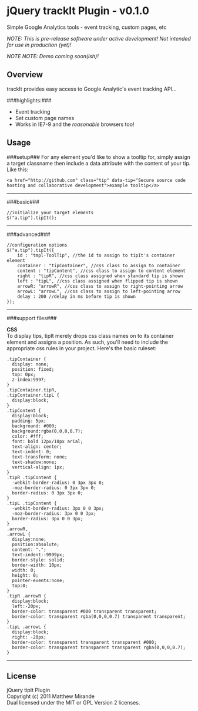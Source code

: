 jQuery trackIt Plugin - v0.1.0
==============================
Simple Google Analytics tools - event tracking, custom pages, etc  

_NOTE: This is pre-release software under active development! Not intended for use in production (yet)!_

_NOTE NOTE: Demo coming soon(ish)!_

Overview
--------
trackIt provides easy access to Google Analytic's event tracking API...  

###highlights:###

+ Event tracking
+ Set custom page names
+ Works in IE7-9 and the _reasonable_ browsers too!


Usage
-----

###setup###
For any element you'd like to show a tooltip for, simply assign a
target classname then include a data attribute with the content of your
tip. Like this:

    <a href="http://github.com" class="tip" data-tip="Secure source code hosting and collaborative development">example tooltip</a>

- - -

###basic###

    //initialize your target elements
    $("a.tip").tipIt();

- - -

###advanced###

    //configuration options
    $("a.tip").tipIt({
        id : "tmpl-ToolTip", //the id to assign to tipIt's container element
        container : "tipContainer", //css class to assign to container
        content : "tipContent", //css class to assign to content element
        right : "tipR", //css class assigned when standard tip is shown
        left : "tipL", //css class assigned when flipped tip is shown
        arrowR: "arrowR", //css class to assign to right-pointing arrow
        arrowL: "arrowL", //css class to assign to left-pointing arrow
        delay : 200 //delay in ms before tip is shown
    });

- - -

###support files###

**CSS**  
To display tips, tipIt merely drops css class names on to its container element and assigns a position. As such, you'll need to include the appropriate css rules in your project. Here's the basic ruleset:  

    .tipContainer {
      display: none;
      position: fixed;
      top: 0px;
      z-index:9997;
    }
    .tipContainer.tipR,
    .tipContainer.tipL {
      display:block;
    }
    .tipContent {
      display:block;
      padding: 5px;
      background: #000;
      background:rgba(0,0,0,0.7);
      color: #fff;
      font: bold 12px/10px arial;
      text-align: center;
      text-indent: 0;
      text-transform: none;
      text-shadow:none;
      vertical-align: 1px;
    }
    .tipR .tipContent {
      -webkit-border-radius: 0 3px 3px 0;
      -moz-border-radius: 0 3px 3px 0;
      border-radius: 0 3px 3px 0;
    }
    .tipL .tipContent {
      -webkit-border-radius: 3px 0 0 3px;
      -moz-border-radius: 3px 0 0 3px;
      border-radius: 3px 0 0 3px;
    }
    .arrowR,
    .arrowL {
      display:none;
      position:absolute;
      content: ".";
      text-indent:-9999px;
      border-style: solid;
      border-width: 10px;
      width: 0;
      height: 0;
      pointer-events:none;
      top:0;
    }
    .tipR .arrowR {
      display:block;
      left:-20px;
      border-color: transparent #000 transparent transparent;
      border-color: transparent rgba(0,0,0,0.7) transparent transparent;
    }
    .tipL .arrowL {
      display:block;
      right: -20px;
      border-color: transparent transparent transparent #000;
      border-color: transparent transparent transparent rgba(0,0,0,0.7);
    }

- - -

License
-------
jQuery tipIt Plugin  
Copyright (c) 2011 Matthew Mirande  
Dual licensed under the MIT or GPL Version 2 licenses.
